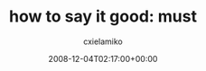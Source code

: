 ---
title: 'how to say it good: must'
posts: 26
hash: 't991'
author: 'cxielamiko'
date: 2008-12-04T02:17:00+00:00
sources:
  - http://forums.tokipona.org/viewtopic.php%3Ft=991.html
---